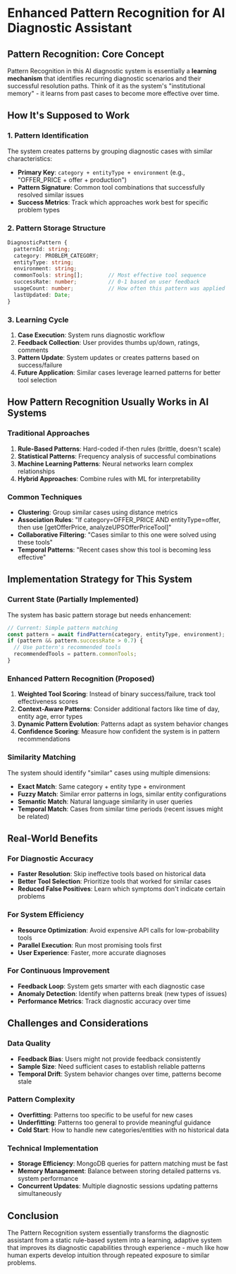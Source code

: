 # Enhanced Pattern Recognition for AI Diagnostic Assistant

## Pattern Recognition: Core Concept

Pattern Recognition in this AI diagnostic system is essentially a **learning mechanism** that identifies recurring diagnostic scenarios and their successful resolution paths. Think of it as the system's "institutional memory" - it learns from past cases to become more effective over time.

## How It's Supposed to Work

### 1. Pattern Identification
The system creates patterns by grouping diagnostic cases with similar characteristics:
- **Primary Key**: `category + entityType + environment` (e.g., "OFFER_PRICE + offer + production")
- **Pattern Signature**: Common tool combinations that successfully resolved similar issues
- **Success Metrics**: Track which approaches work best for specific problem types

### 2. Pattern Storage Structure
```typescript
DiagnosticPattern {
  patternId: string;
  category: PROBLEM_CATEGORY;
  entityType: string;
  environment: string;
  commonTools: string[];        // Most effective tool sequence
  successRate: number;          // 0-1 based on user feedback
  usageCount: number;           // How often this pattern was applied
  lastUpdated: Date;
}
```

### 3. Learning Cycle
1. **Case Execution**: System runs diagnostic workflow
2. **Feedback Collection**: User provides thumbs up/down, ratings, comments
3. **Pattern Update**: System updates or creates patterns based on success/failure
4. **Future Application**: Similar cases leverage learned patterns for better tool selection

## How Pattern Recognition Usually Works in AI Systems

### Traditional Approaches
1. **Rule-Based Patterns**: Hard-coded if-then rules (brittle, doesn't scale)
2. **Statistical Patterns**: Frequency analysis of successful combinations
3. **Machine Learning Patterns**: Neural networks learn complex relationships
4. **Hybrid Approaches**: Combine rules with ML for interpretability

### Common Techniques
- **Clustering**: Group similar cases using distance metrics
- **Association Rules**: "If category=OFFER_PRICE AND entityType=offer, then use [getOfferPrice, analyzeUPSOfferPriceTool]"
- **Collaborative Filtering**: "Cases similar to this one were solved using these tools"
- **Temporal Patterns**: "Recent cases show this tool is becoming less effective"

## Implementation Strategy for This System

### Current State (Partially Implemented)
The system has basic pattern storage but needs enhancement:

```typescript
// Current: Simple pattern matching
const pattern = await findPattern(category, entityType, environment);
if (pattern && pattern.successRate > 0.7) {
  // Use pattern's recommended tools
  recommendedTools = pattern.commonTools;
}
```

### Enhanced Pattern Recognition (Proposed)
1. **Weighted Tool Scoring**: Instead of binary success/failure, track tool effectiveness scores
2. **Context-Aware Patterns**: Consider additional factors like time of day, entity age, error types
3. **Dynamic Pattern Evolution**: Patterns adapt as system behavior changes
4. **Confidence Scoring**: Measure how confident the system is in pattern recommendations

### Similarity Matching
The system should identify "similar" cases using multiple dimensions:
- **Exact Match**: Same category + entity type + environment
- **Fuzzy Match**: Similar error patterns in logs, similar entity configurations
- **Semantic Match**: Natural language similarity in user queries
- **Temporal Match**: Cases from similar time periods (recent issues might be related)

## Real-World Benefits

### For Diagnostic Accuracy
- **Faster Resolution**: Skip ineffective tools based on historical data
- **Better Tool Selection**: Prioritize tools that worked for similar cases
- **Reduced False Positives**: Learn which symptoms don't indicate certain problems

### For System Efficiency
- **Resource Optimization**: Avoid expensive API calls for low-probability tools
- **Parallel Execution**: Run most promising tools first
- **User Experience**: Faster, more accurate diagnoses

### For Continuous Improvement
- **Feedback Loop**: System gets smarter with each diagnostic case
- **Anomaly Detection**: Identify when patterns break (new types of issues)
- **Performance Metrics**: Track diagnostic accuracy over time

## Challenges and Considerations

### Data Quality
- **Feedback Bias**: Users might not provide feedback consistently
- **Sample Size**: Need sufficient cases to establish reliable patterns
- **Temporal Drift**: System behavior changes over time, patterns become stale

### Pattern Complexity
- **Overfitting**: Patterns too specific to be useful for new cases
- **Underfitting**: Patterns too general to provide meaningful guidance
- **Cold Start**: How to handle new categories/entities with no historical data

### Technical Implementation
- **Storage Efficiency**: MongoDB queries for pattern matching must be fast
- **Memory Management**: Balance between storing detailed patterns vs. system performance
- **Concurrent Updates**: Multiple diagnostic sessions updating patterns simultaneously

## Conclusion

The Pattern Recognition system essentially transforms the diagnostic assistant from a static rule-based system into a learning, adaptive system that improves its diagnostic capabilities through experience - much like how human experts develop intuition through repeated exposure to similar problems.